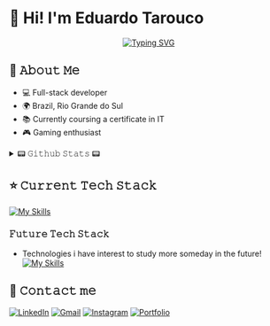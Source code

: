 # 👋 Hi! I'm Eduardo Tarouco
<div style="text-align: center;">
<a href="https://git.io/typing-svg"><img src="https://readme-typing-svg.demolab.com?font=Fira+Code&weight=500&duration=2500&pause=1000&color=000000&background=FFFFFFF3&center=true&vCenter=true&width=435&lines=Full-stack+developer;Debugging+my+way+to+perfection;In+love+with+solving+problems;Back-end+logic+enthusiast;Always+in+dev+mode" alt="Typing SVG" /></a></div>

## 📖 𝙰𝚋𝚘𝚞𝚝 𝙼𝚎
- 💻 Full-stack developer
- 🌍 Brazil, Rio Grande do Sul
- 📚 Currently coursing a certificate in IT
- 🎮 Gaming enthusiast

<details>
<summary>📟 𝙶𝚒𝚝𝚑𝚞𝚋 𝚂𝚝𝚊𝚝𝚜 📟</summary>

![eduardotarouco's Stats](https://github-readme-stats.vercel.app/api?username=eduardotarouco&theme=dark&show_icons=true&hide_border=true&count_private=true)

![eduardotarouco's Streak](https://github-readme-streak-stats.herokuapp.com/?user=eduardotarouco&theme=dark&hide_border=true)

![eduardotarouco's Top Languages](https://github-readme-stats.vercel.app/api/top-langs/?username=eduardotarouco&theme=dark&show_icons=true&hide_border=true&layout=compact)

</details>

## ⭐ 𝙲𝚞𝚛𝚛𝚎𝚗𝚝 𝚃𝚎𝚌𝚑 𝚂𝚝𝚊𝚌𝚔
[![My Skills](https://skillicons.dev/icons?i=git,postman,html,css,js,react,tailwind,nodejs,express,java,gradle,mysql,figma,vscode,windows,linux&perline=10&theme=dark)](https://skillicons.dev)

### 𝙵𝚞𝚝𝚞𝚛𝚎 𝚃𝚎𝚌𝚑 𝚂𝚝𝚊𝚌𝚔
- Technologies i have interest to study more someday in the future!
[![My Skills](https://skillicons.dev/icons?i=next,firebase,postgres,spring,angular,python,mongodb,typescript,docker&perline=9&theme=dark)](https://skillicons.dev)

## 📩 𝙲𝚘𝚗𝚝𝚊𝚌𝚝 𝚖𝚎
<a href="https://www.linkedin.com/in/eduardo-tarouco-71a3a5303/">![LinkedIn](https://img.shields.io/badge/linkedin-%230077B5.svg?style=for-the-badge&logo=linkedin&logoColor=white)</a>
<a href="mailto:eduardotarouco0@gmail.com">![Gmail](https://img.shields.io/badge/Gmail-D14836?style=for-the-badge&logo=gmail&logoColor=white)</a>
<a href="https://www.instagram.com/dtarouco/">![Instagram](https://img.shields.io/badge/Instagram-%23E4405F.svg?style=for-the-badge&logo=Instagram&logoColor=white)</a>
<a href="/">![Portfolio](https://img.shields.io/badge/Portfolio-%23000000.svg?style=for-the-badge&logo=firefox&logoColor=#FF7139)</a>
